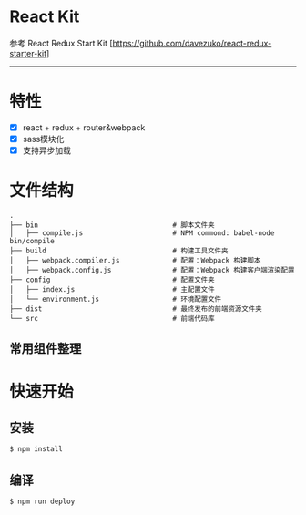 # React Kit

参考 React Redux Start Kit [https://github.com/davezuko/react-redux-starter-kit]

---

# 特性

- [x] react + redux + router&webpack
- [x] sass模块化
- [x] 支持异步加载

# 文件结构

```
.
├── bin                                 # 脚本文件夹
│   ├── compile.js                      # NPM commond: babel-node bin/compile
├── build                               # 构建工具文件夹
│   ├── webpack.compiler.js             # 配置：Webpack 构建脚本
│   ├── webpack.config.js               # 配置：Webpack 构建客户端渲染配置
├── config                              # 配置文件夹
│   ├── index.js                        # 主配置文件
│   └── environment.js                  # 环境配置文件
├── dist                                # 最终发布的前端资源文件夹
└── src                                 # 前端代码库
```
## 常用组件整理


# 快速开始

## 安装

````bash
$ npm install
````

## 编译

````bash
$ npm run deploy